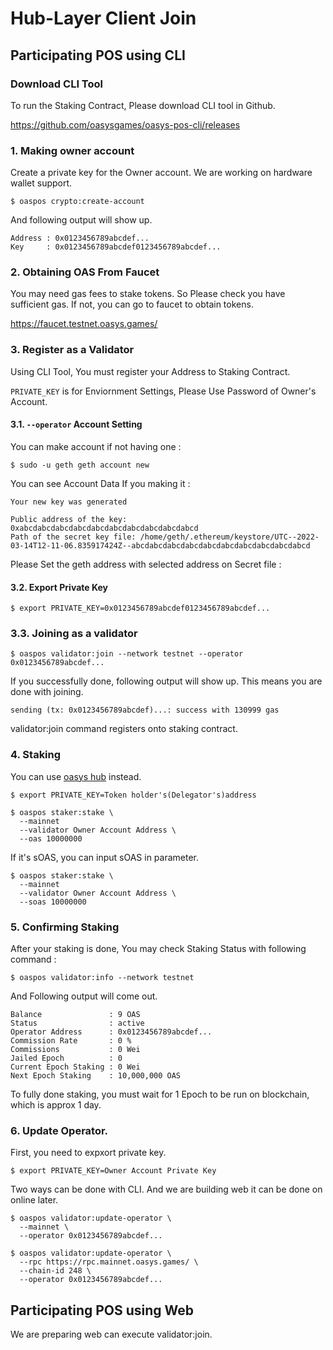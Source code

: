 ---
---

# Hub-Layer Client Join

## Participating POS using CLI
    
### Download CLI Tool

To run the Staking Contract, Please download CLI tool in Github.
    
https://github.com/oasysgames/oasys-pos-cli/releases

    
### 1. Making owner account

Create a private key for the Owner account.
We are working on hardware wallet support.
    
```
$ oaspos crypto:create-account
```
And following output will show up. 

```
Address : 0x0123456789abcdef...
Key     : 0x0123456789abcdef0123456789abcdef...
```

### 2. Obtaining OAS From Faucet

You may need gas fees to stake tokens. So Please check you have sufficient gas. If not, you can go to faucet to obtain tokens.

https://faucet.testnet.oasys.games/
    
### 3. Register as a Validator
    
Using CLI Tool, You must register your Address to Staking Contract.
    
`PRIVATE_KEY` is for Enviornment Settings, Please Use Password of Owner's Account.
    
#### 3.1. `--operator` Account Setting

You can make account if not having one : 
```
$ sudo -u geth geth account new
```

You can see Account Data If you making it : 

```
Your new key was generated
    
Public address of the key:   0xabcdabcdabcdabcdabcdabcdabcdabcdabcdabcd
Path of the secret key file: /home/geth/.ethereum/keystore/UTC--2022-03-14T12-11-06.835917424Z--abcdabcdabcdabcdabcdabcdabcdabcdabcdabcd
```

Please Set the geth address with selected address on Secret file : 

#### 3.2. Export Private Key 
    
```
$ export PRIVATE_KEY=0x0123456789abcdef0123456789abcdef...
```

### 3.3. Joining as a validator 
    
```
$ oaspos validator:join --network testnet --operator 0x0123456789abcdef...
```
    
If you successfully done, following output will show up. This means you are done with joining.
```
sending (tx: 0x0123456789abcdef)...: success with 130999 gas
```

validator:join command registers onto staking contract.

### 4. Staking


You can use [oasys hub](/docs/techdocs/validator/1-1-staking) instead.

```
$ export PRIVATE_KEY=Token holder's(Delegator's)address
```


```
$ oaspos staker:stake \
  --mainnet
  --validator Owner Account Address \
  --oas 10000000
```

If it's sOAS, you can input sOAS in parameter.
```
$ oaspos staker:stake \
  --mainnet
  --validator Owner Account Address \
  --soas 10000000
``` 
    
### 5. Confirming Staking

After your staking is done, You may check Staking Status with following command : 
    
```
$ oaspos validator:info --network testnet
```
And Following output will come out.

```
Balance               : 9 OAS
Status                : active
Operator Address      : 0x0123456789abcdef...
Commission Rate       : 0 %
Commissions           : 0 Wei
Jailed Epoch          : 0
Current Epoch Staking : 0 Wei
Next Epoch Staking    : 10,000,000 OAS
```
    
To fully done staking, you must wait for 1 Epoch to be run on blockchain, which is approx 1 day. 


### 6. Update Operator. 

First, you need to expxort private key. 
```
$ export PRIVATE_KEY=Owner Account Private Key
```

Two ways can be done with CLI. 
And we are building web it can be done on online later.

```
$ oaspos validator:update-operator \
  --mainnet \
  --operator 0x0123456789abcdef...
```


```
$ oaspos validator:update-operator \
  --rpc https://rpc.mainnet.oasys.games/ \
  --chain-id 248 \
  --operator 0x0123456789abcdef...
```


## Participating POS using Web

We are preparing web can execute validator:join.